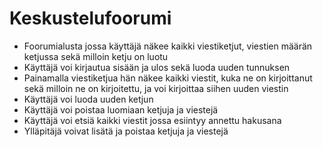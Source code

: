 # Keskustelufoorumi
- Foorumialusta jossa käyttäjä näkee kaikki viestiketjut, viestien määrän ketjussa sekä milloin ketju on luotu
- Käyttäjä voi kirjautua sisään ja ulos sekä luoda uuden tunnuksen
- Painamalla viestiketjua hän näkee kaikki viestit, kuka ne on kirjoittanut sekä milloin ne on kirjoitettu, ja voi kirjoittaa siihen uuden viestin
- Käyttäjä voi luoda uuden ketjun
- Käyttäjä voi poistaa luomiaan ketjuja ja viestejä
- Käyttäjä voi etsiä kaikki viestit jossa esiintyy annettu hakusana
- Ylläpitäjä voivat lisätä ja poistaa ketjuja ja viestejä
